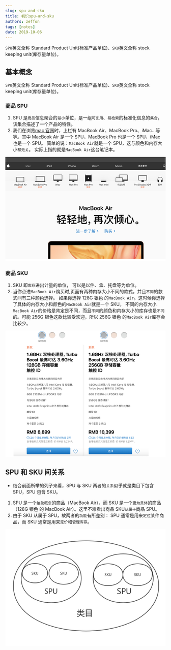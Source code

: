 ```yaml
---
slug: spu-and-sku
title: 初识spu-and-sku
authors: zeffon
tags: [notes]
date: 2019-10-06
---
```


`SPU`英文全称 Standard Product Unit(标准产品单位)、`SKU`英文全称 stock keeping unit(库存量单位)。

<!--truncate-->

## 基本概念

`SPU`英文全称 Standard Product Unit(标准产品单位)、`SKU`英文全称 stock keeping unit(库存量单位)。

### 商品 SPU

1. SPU 是`商品`信息聚合的`最小`单位，是一组`可复用`、`易检索`的标准化信息的`集合`，该集合描述了一个产品的特性。
1. 我们在浏览[mac 官网](https://www.apple.com/cn/mac/)时，上栏有 MacBook Air、MacBook Pro、iMac...等等。其中 MacBook Air 是一个 SPU，MacBook Pro 也是一个 SPU，iMac 也是一个 SPU。
   简单的说：`MacBook Air`就是一个 SPU，这与颜色和内存大小`都无关`。
   实际上指的就是`MacBook Air`这台笔记本。

![spu-and-sku-01.png](./img/10/spu-and-sku-01.png)

### 商品 SKU

1. SKU 即`库存`进出计量的单位， 可以是以件、盒、托盘等为单位。
2. 当你点进`MacBook Air`购买时,页面有两种内存大小不同的款式，并且`不同`的款式间有三种颜色选择。
   如果你选择 128G 银色 的`MacBook Air`。这时候你选择了具体的内存大小和颜色的`MacBook Air`就是一个 SKU。
   不同的内存大小`MacBook Air`的价格是肯定是不同，而且`不同`的颜色和内存大小的库存也是`不同`的。可能 256G 银色这款比较受欢迎，所以 256G 银色 的`MacBook Air`库存会比较少。

![spu-and-sku-02.png](./img/10/spu-and-sku-02.png)

## SPU 和 SKU 间关系

- 结合前面所举的列子来看，SPU 与 SKU 两者的`关系`似乎就是类目下包含 SPU，SPU 包含 SKU。

1. SPU 是一个`抽象概念`的商品（MacBook Air），而 SKU 是一个`更为具体`的商品（128G 银色 的 MacBook Air）。这里不难看出商品 SKU`从属于`商品 SPU。
1. 由于 SKU 从属于 SPU，故两者的`功能`有所差别：
   SPU 通常是用来`定位`某件商品，而 SKU 通常是用来`定价`和`管理库存`。

![spu-and-sku-03.png](./img/10/spu-and-sku-03.png)
